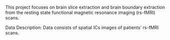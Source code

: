 This project focuses on brain slice extraction and brain boundary extraction from the resting state functional magnetic resonance imaging (rs-fMRI) scans.

Data Description: 
Data consists of spatial ICs images of patients’ rs-fMRI scans. 

